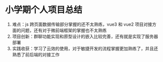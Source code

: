 # 小学期个人项目总结

1. 难点：js 跨页面数据传输部分掌握的还不太熟练，vue3 和 vue2 项目对接方面的问题，还有对于微前端框架的掌握也不太熟练
2. 项目创新：群聊功能实现和原型设计的嵌入比较完善，还有就是实现了服务器部署
3. 实践收获：学习了云效的使用，对于敏捷开发的流程掌握更加熟练了，并且还熟悉了前后端的对接工作
